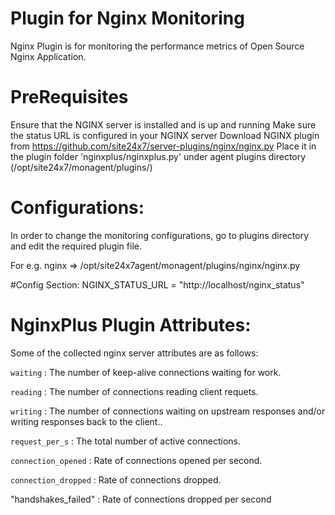
Plugin for Nginx Monitoring
===========================

Nginx Plugin is for monitoring the performance metrics of Open Source Nginx Application.
  

PreRequisites
=============

Ensure that the NGINX server is installed and is up and running
Make sure the status URL is configured in your NGINX server
Download NGINX plugin from https://github.com/site24x7/server-plugins/nginx/nginx.py
Place it in the plugin folder 'nginxplus/nginxplus.py' under agent plugins directory (/opt/site24x7/monagent/plugins/)


Configurations:
==============
In order to change the monitoring configurations, go to plugins directory and edit the required plugin file.

For e.g. nginx => /opt/site24x7agent/monagent/plugins/nginx/nginx.py

#Config Section:
NGINX_STATUS_URL = "http://localhost/nginx_status"


NginxPlus Plugin Attributes:
=======================

Some of the collected nginx server attributes are as follows:

`waiting` : The number of keep-alive connections waiting for work.

`reading` : The number of connections reading client requets.

`writing` : The number of connections waiting on upstream responses and/or writing responses back to the client..

`request_per_s` : The total number of active connections.

`connection_opened` : Rate of connections opened per second. 

`connection_dropped` : Rate of connections dropped.

"handshakes_failed" : Rate of connections dropped per second